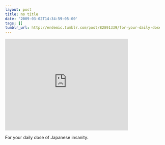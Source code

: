 ```yaml
---
layout: post
title: no title
date: '2009-03-02T14:34:59-05:00'
tags: []
tumblr_url: http://endemic.tumblr.com/post/82891339/for-your-daily-dose-of-japanese-insanity
---
```

<iframe width="400" height="300" id="youtube_iframe" src="https://www.youtube.com/embed/AC5o9ovFygc?feature=oembed&amp;enablejsapi=1&amp;origin=http://safe.txmblr.com&amp;wmode=opaque" frameborder="0" allowfullscreen></iframe>  

For your daily dose of Japanese insanity.

